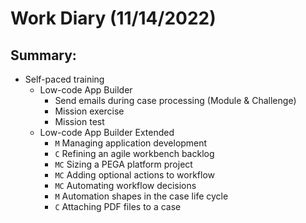 # Work Diary (11/14/2022)

## Summary:

* Self-paced training
    - Low-code App Builder
        * Send emails during case processing (Module & Challenge)
        * Mission exercise
        * Mission test
    - Low-code App Builder Extended
        * `M` Managing application development
        * `C` Refining an agile workbench backlog
        * `MC` Sizing a PEGA platform project
        * `MC` Adding optional actions to workflow
        * `MC` Automating workflow decisions
        * `M` Automation shapes in the case life cycle
        * `C` Attaching PDF files to a case